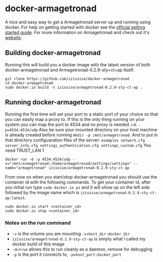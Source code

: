 # docker-armagetronad

A nice and easy way to get a Armagetronad server up and running using docker. For
help on getting started with docker see the [official getting started guide][0].
For more information on Armagetronad and check out it's [website][1].


## Building docker-armagetronad

Running this will build you a docker image with the latest version of both
docker-armagetronad and Armagetronad-0.2.9-sty+ct+ap itself.

    git clone https://github.com/izissise/docker-armagetronad
    cd docker-armagetronad
    sudo docker.io build -t izissise/armagetronad-0.2.9-sty-ct-ap .


## Running docker-armagetronad

Running the first time will set your port to a static port of your choice so
that you can easily map a proxy to. If this is the only thing running on your
system you can map the port to 4534 and no proxy is needed. i.e.
`-p=4534:4534/udp` Also be sure your mounted directory on your host machine is
already created before running `mkdir -p /mnt/armagetronad`. And to put in that
directory configuaration files of the server:
`
examples
network.cfg
server_info.cfg
settings_authentication.cfg
settings_custom.cfg
`
You need TRUST_LAN 1

    docker run -d -p 4534:4534/udp -v="/mnt/armagetronad:/home/armagetronad/settings/settings" --name="armagetronad" izissise/armagetronad-0.2.9-sty-ct-ap

From now on when you start/stop docker-armagetronad you should use the container id
with the following commands. To get your container id, after you initial run
type `sudo docker.io ps` and it will show up on the left side followed by the
image name which is `izissise/armagetronad-0.2.9-sty-ct-ap:latest`.

    sudo docker.io start <container_id>
    sudo docker.io stop <container_id>

### Notes on the run command

 + `-v` is the volume you are mounting `-v=host_dir:docker_dir`
 + `izissise/armagetronad-0.2.9-sty-ct-ap` is simply what I called my docker build of this image
 + `-d=true` allows this to run cleanly as a daemon, remove for debugging
 + `-p` is the port it connects to, `-p=host_port:docker_port`


[0]: http://www.docker.io/gettingstarted/
[1]: http://armagetronad.org/

